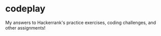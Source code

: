 # codeplay
My answers to Hackerrank's practice exercises, coding challenges, and other assignments!
